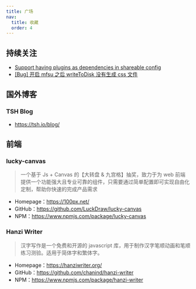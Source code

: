 ```yaml
---
title: 广场
nav:
  title: 收藏
  order: 4
---
```


## 持续关注

- [Support having plugins as dependencies in shareable config](https://github.com/eslint/eslint/issues/3458)
- [[Bug] 开启 mfsu 之后 writeToDisk 没有生成 css 文件](https://github.com/umijs/umi/issues/7132)

## 国外博客

### TSH Blog

- https://tsh.io/blog/

## 前端

### lucky-canvas

> 一个基于 Js + Canvas 的【大转盘 & 九宫格】抽奖，致力于为 web 前端提供一个功能强大且专业可靠的组件，只需要通过简单配置即可实现自由化定制，帮助你快速的完成产品需求

- Homepage：https://100px.net/
- GitHub：https://github.com/LuckDraw/lucky-canvas
- NPM：https://www.npmjs.com/package/lucky-canvas

### Hanzi Writer

> 汉字写作是一个免费和开源的 javascript 库，用于制作汉字笔顺动画和笔顺练习测验。适用于简体字和繁体字。

- Homepage：https://hanziwriter.org/
- GitHub：https://github.com/chanind/hanzi-writer
- NPM：https://www.npmjs.com/package/hanzi-writer
